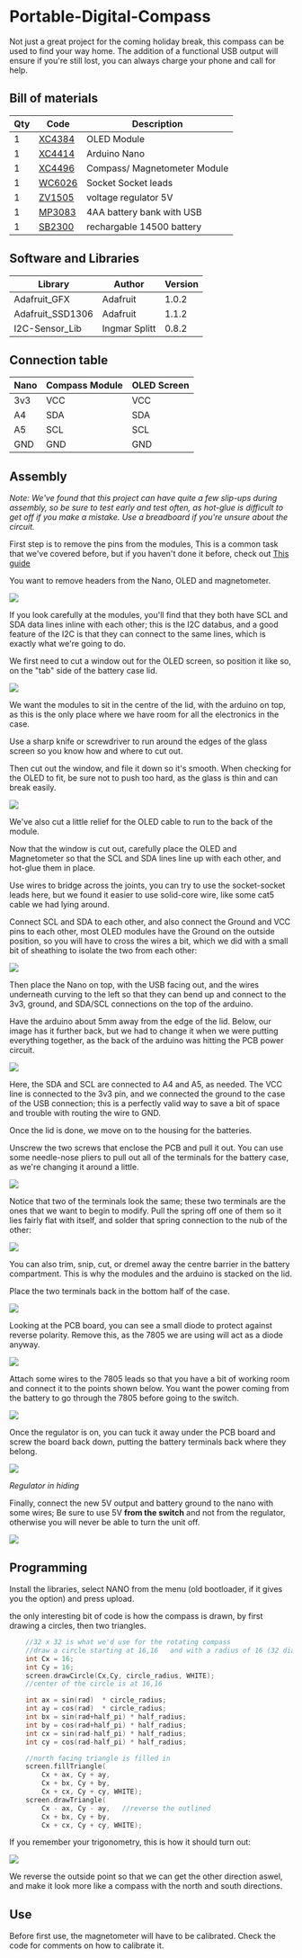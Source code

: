 # Portable-Digital-Compass

Not just a great project for the coming holiday break, this compass can be used to find your way home. The addition of a functional USB output will ensure if you're still lost, you can always charge your phone and call for help.									


## Bill of materials

|Qty| Code | Description |
|---|---|---|
|1 | [XC4384](http://jaycar.com.au/p/XC4384) | OLED Module
|1 | [XC4414](http://jaycar.com.au/p/XC4414) | Arduino Nano
|1 | [XC4496](http://jaycar.com.au/p/XC4496) | Compass/ Magnetometer Module
|1 | [WC6026](http://jaycar.com.au/p/WC6026) | Socket Socket leads
|1 | [ZV1505](http://jaycar.com.au/p/ZV1505) | voltage regulator 5V
|1 | [MP3083](http://jaycar.com.au/p/MP3083) | 4AA battery bank with USB
|1 | [SB2300](http://jaycar.com.au/p/SB2300) | rechargable 14500 battery

## Software and Libraries

| Library | Author | Version |
| --- | --- | --- |
| Adafruit_GFX | Adafruit | 1.0.2 |
| Adafruit_SSD1306 | Adafruit | 1.1.2 |
| I2C-Sensor_Lib | Ingmar Splitt | 0.8.2 |


## Connection table

| Nano | Compass Module | OLED Screen |
| --- | --- | --- |
| 3v3 | VCC | VCC |
| A4 | SDA | SDA |
| A5 | SCL | SCL |
| GND | GND | GND |

## Assembly

*Note: We've found that this project can have quite a few slip-ups during assembly, so be sure to test early and test often, as hot-glue is difficult to get off if you make a mistake. Use a breadboard if you're unsure about the circuit.*


First step is to remove the pins from the modules, This is a common task that we've covered before, but if you haven't done it before, check out [This guide](https://www.jaycar.com.au/removing-headers)

You want to remove headers from the Nano, OLED and magnetometer.

![](images/modules.jpg)

If you look carefully at the modules, you'll find that they both have SCL and SDA data lines inline with each other; this is the I2C databus, and a good feature of the I2C is that they can connect to the same lines, which is exactly what we're going to do.

We first need to cut a window out for the OLED screen, so position it like so, on the "tab" side of the battery case lid.

![](images/position.jpg)

We want the modules to sit in the centre of the lid, with the arduino on top, as this is the only place where we have room for all the electronics in the case.

Use a sharp knife or screwdriver to run around the edges of the glass screen so you know how and where to cut out.

Then cut out the window, and file it down so it's smooth. When checking for the OLED to fit, be sure not to push too hard, as the glass is thin and can break easily.

![](images/window.jpg)

We've also cut a little relief for the OLED cable to run to the back of the module.

Now that the window is cut out, carefully place the OLED and Magnetometer so that the SCL and SDA lines line up with each other, and hot-glue them in place.

Use wires to bridge across the joints, you can try to use the socket-socket leads here, but we found it easier to use solid-core wire, like some cat5 cable we had lying around.

Connect SCL and SDA to each other, and also connect the Ground and VCC pins to each other, most OLED modules have the Ground on the outside position, so you will have to cross the wires a bit, which we did with a small bit of sheathing to isolate the two from each other:

![](images/solder.jpg)

Then place the Nano on top, with the USB facing out, and the wires underneath curving to the left so that they can bend up and connect to the 3v3, ground, and SDA/SCL connections on the top of the arduino.

Have the arduino about 5mm away from the edge of the lid. Below, our image has it further back, but we had to change it when we were putting everything together, as the back of the arduino was hitting the PCB power circuit.

![](images/mount.jpg)

Here, the SDA and SCL are connected to A4 and A5, as needed. The VCC line is connected to the 3v3 pin, and we connected the ground to the case of the USB connection; this is a perfectly valid way to save a bit of space and trouble with routing the wire to GND.

Once the lid is done, we move on to the housing for the batteries.

Unscrew the two screws that enclose the PCB and pull it out. You can use some needle-nose pliers to pull out all of the terminals for the battery case, as we're changing it around a little.

![](images/disassemble.jpg)

Notice that two of the terminals look the same; these two terminals are the ones that we want to begin to modify. Pull the spring off one of them so it lies fairly flat with itself, and solder that spring connection to the nub of the other:

![](images/terminals.jpg)

You can also trim, snip, cut, or dremel away the centre barrier in the battery compartment. This is why the modules and the arduino is stacked on the lid.

Place the two terminals back in the bottom half of the case.

![](images/batteryjoin.jpg)

Looking at the PCB board, you can see a small diode to protect against reverse polarity. Remove this, as the 7805 we are using will act as a diode anyway.

![](images/diode.jpg)

Attach some wires to the 7805 leads so that you have a bit of working room and connect it to the points shown below. You want the power coming from the battery to go through the 7805 before going to the switch.

![](images/regulator.jpg)

Once the regulator is on, you can tuck it away under the PCB board and screw the board back down, putting the battery terminals back where they belong.

![](images/hiding.jpg)

*Regulator in hiding*

Finally, connect the new 5V output and battery ground to the nano with some wires; Be sure to use 5V **from the switch** and not from the regulator, otherwise you will never be able to turn the unit off.

![](images/power.jpg)

## Programming

Install the libraries, select NANO from the menu (old bootloader, if it gives you the option) and press upload.

the only interesting bit of code is how the compass is drawn, by first drawing a circles, then two triangles.

```cpp
	//32 x 32 is what we'd use for the rotating compass
	//draw a circle starting at 16,16   and with a radius of 16 (32 dia.)
	int Cx = 16;
	int Cy = 16;
	screen.drawCircle(Cx,Cy, circle_radius, WHITE);
	//center of the circle is at 16,16

	int ax = sin(rad)  * circle_radius;
	int ay = cos(rad)  * circle_radius;
	int bx = sin(rad+half_pi) * half_radius;
	int by = cos(rad+half_pi) * half_radius;
	int cx = sin(rad-half_pi) * half_radius;
	int cy = cos(rad-half_pi) * half_radius;

	//north facing triangle is filled in
	screen.fillTriangle(
		Cx + ax, Cy + ay,
		Cx + bx, Cy + by,
		Cx + cx, Cy + cy, WHITE);
	screen.drawTriangle(
		Cx - ax, Cy - ay,	//reverse the outlined
		Cx + bx, Cy + by,
		Cx + cx, Cy + cy, WHITE);
```

If you remember your trigonometry, this is how it should turn out:

![](images/trig.png)

We reverse the outside point so that we can get the other direction aswel, and make it look more like a compass with the north and south directions.

## Use

Before first use, the magnetometer will have to be calibrated. Check the code for comments on how to calibrate it.

